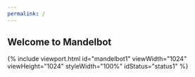 ```yaml
---
permalink: /
---
```


Welcome to Mandelbot
--------------------

{% include viewport.html id="mandelbot1" viewWidth="1024" viewHeight="1024" styleWidth="100%" idStatus="status1" %}

